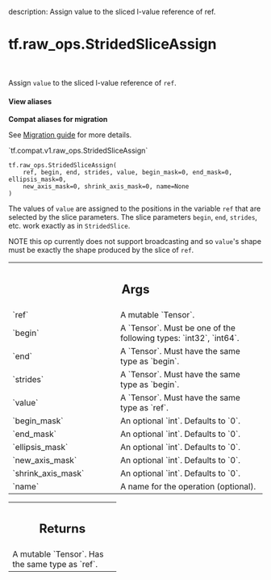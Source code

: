 description: Assign value to the sliced l-value reference of ref.

<div itemscope itemtype="http://developers.google.com/ReferenceObject">
<meta itemprop="name" content="tf.raw_ops.StridedSliceAssign" />
<meta itemprop="path" content="Stable" />
</div>

# tf.raw_ops.StridedSliceAssign

<!-- Insert buttons and diff -->

<table class="tfo-notebook-buttons tfo-api nocontent" align="left">

</table>



Assign `value` to the sliced l-value reference of `ref`.

<section class="expandable">
  <h4 class="showalways">View aliases</h4>
  <p>
<b>Compat aliases for migration</b>
<p>See
<a href="https://www.tensorflow.org/guide/migrate">Migration guide</a> for
more details.</p>
<p>`tf.compat.v1.raw_ops.StridedSliceAssign`</p>
</p>
</section>

<pre class="devsite-click-to-copy prettyprint lang-py tfo-signature-link">
<code>tf.raw_ops.StridedSliceAssign(
    ref, begin, end, strides, value, begin_mask=0, end_mask=0, ellipsis_mask=0,
    new_axis_mask=0, shrink_axis_mask=0, name=None
)
</code></pre>



<!-- Placeholder for "Used in" -->

The values of `value` are assigned to the positions in the variable
`ref` that are selected by the slice parameters. The slice parameters
`begin`, `end`, `strides`, etc. work exactly as in `StridedSlice`.

NOTE this op currently does not support broadcasting and so `value`'s
shape must be exactly the shape produced by the slice of `ref`.

<!-- Tabular view -->
 <table class="responsive fixed orange">
<colgroup><col width="214px"><col></colgroup>
<tr><th colspan="2"><h2 class="add-link">Args</h2></th></tr>

<tr>
<td>
`ref`
</td>
<td>
A mutable `Tensor`.
</td>
</tr><tr>
<td>
`begin`
</td>
<td>
A `Tensor`. Must be one of the following types: `int32`, `int64`.
</td>
</tr><tr>
<td>
`end`
</td>
<td>
A `Tensor`. Must have the same type as `begin`.
</td>
</tr><tr>
<td>
`strides`
</td>
<td>
A `Tensor`. Must have the same type as `begin`.
</td>
</tr><tr>
<td>
`value`
</td>
<td>
A `Tensor`. Must have the same type as `ref`.
</td>
</tr><tr>
<td>
`begin_mask`
</td>
<td>
An optional `int`. Defaults to `0`.
</td>
</tr><tr>
<td>
`end_mask`
</td>
<td>
An optional `int`. Defaults to `0`.
</td>
</tr><tr>
<td>
`ellipsis_mask`
</td>
<td>
An optional `int`. Defaults to `0`.
</td>
</tr><tr>
<td>
`new_axis_mask`
</td>
<td>
An optional `int`. Defaults to `0`.
</td>
</tr><tr>
<td>
`shrink_axis_mask`
</td>
<td>
An optional `int`. Defaults to `0`.
</td>
</tr><tr>
<td>
`name`
</td>
<td>
A name for the operation (optional).
</td>
</tr>
</table>



<!-- Tabular view -->
 <table class="responsive fixed orange">
<colgroup><col width="214px"><col></colgroup>
<tr><th colspan="2"><h2 class="add-link">Returns</h2></th></tr>
<tr class="alt">
<td colspan="2">
A mutable `Tensor`. Has the same type as `ref`.
</td>
</tr>

</table>

